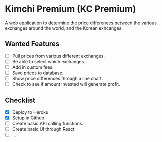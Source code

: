 # Kimchi Premium (KC Premium)

A web application to determine the price differences between the various exchanges around the world, and the Korean exhcanges.

## Wanted Features

- [ ] Pull prices from various different exchanges.
- [ ] Be able to select which exchanges. 
- [ ] Add in custom fees.
- [ ] Save prices to database.
- [ ] Show price differences through a line chart.
- [ ] Check to see if amount invested will generate profit.

## Checklist

- [x] Deploy to Heroku
- [x] Setup in Github
- [ ] Create basic API calling functions.
- [ ] Create basic UI through React
- [ ] ...